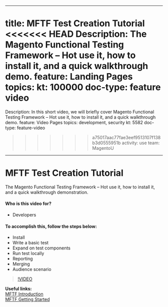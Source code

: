 
---
title: MFTF Test Creation Tutorial
<<<<<<< HEAD
Description: The Magento Functional Testing Framework – Hot use it, how to install it, and a quick walkthrough demo.
feature: Landing Pages
topics:
kt: 100000
doc-type: feature video
=======
Description: In this short video, we will briefly cover Magento Functional Testing Framework – Hot use it, how to install it, and a quick walkthrough demo.
feature: Video Pages
topics: development, security
kt: 5582
doc-type: feature-video
>>>>>>> a75017aac77fae3eef9513107f138b3d0555951b
activity: use
team: MagentoU
---
# MFTF Test Creation Tutorial

The Magento Functional Testing Framework – Hot use it, how to install it, and a quick walkthrough demonstration.

#### Who is this video for?
* Developers

#### To accomplish this, follow the steps below:
* Install
* Write a basic test
* Expand on test components
* Run test locally
* Reporting
* Merging
* Audience scenario

>[!VIDEO](https://video.tv.adobe.com/v/35770)

**Useful links:**
<br/>
[MFTF Introduction](https://devdocs.magento.com/mftf/docs/introduction.html)
<br/>
[MFTF Getting Started](https://devdocs.magento.com/mftf/docs/getting-started.html)
